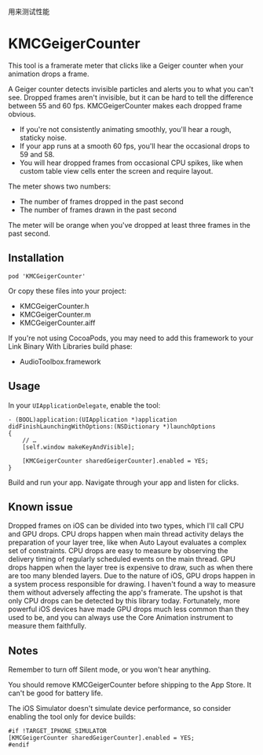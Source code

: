 
用来测试性能



# KMCGeigerCounter

This tool is a framerate meter that clicks like a Geiger counter when your animation drops a frame.

A Geiger counter detects invisible particles and alerts you to what you can't see. Dropped frames aren't invisible, but it can be hard to tell the difference between 55 and 60 fps. KMCGeigerCounter makes each dropped frame obvious.

- If you're not consistently animating smoothly, you'll hear a rough, staticky noise.
- If your app runs at a smooth 60 fps, you'll hear the occasional drops to 59 and 58.
- You will hear dropped frames from occasional CPU spikes, like when custom table view cells enter the screen and require layout.

The meter shows two numbers:

- The number of frames dropped in the past second
- The number of frames drawn in the past second

The meter will be orange when you've dropped at least three frames in the past second.

## Installation

`pod 'KMCGeigerCounter'`

Or copy these files into your project:

- KMCGeigerCounter.h
- KMCGeigerCounter.m
- KMCGeigerCounter.aiff

If you're not using CocoaPods, you may need to add this framework to your Link Binary With Libraries build phase:

- AudioToolbox.framework

## Usage

In your `UIApplicationDelegate`, enable the tool:

```objc
- (BOOL)application:(UIApplication *)application didFinishLaunchingWithOptions:(NSDictionary *)launchOptions
{
    // …
    [self.window makeKeyAndVisible];

    [KMCGeigerCounter sharedGeigerCounter].enabled = YES;
}
```

Build and run your app. Navigate through your app and listen for clicks.

## Known issue

Dropped frames on iOS can be divided into two types, which I'll call CPU and GPU drops. CPU drops happen when main thread activity delays the preparation of your layer tree, like when Auto Layout evaluates a complex set of constraints. CPU drops are easy to measure by observing the delivery timing of regularly scheduled events on the main thread. GPU drops happen when the layer tree is expensive to draw, such as when there are too many blended layers. Due to the nature of iOS, GPU drops happen in a system process responsible for drawing. I haven't found a way to measure them without adversely affecting the app's framerate. The upshot is that only CPU drops can be detected by this library today. Fortunately, more powerful iOS devices have made GPU drops much less common than they used to be, and you can always use the Core Animation instrument to measure them faithfully.

## Notes

Remember to turn off Silent mode, or you won't hear anything. 

You should remove KMCGeigerCounter before shipping to the App Store. It can't be good for battery life.

The iOS Simulator doesn't simulate device performance, so consider enabling the tool only for device builds:

```objc
#if !TARGET_IPHONE_SIMULATOR
[KMCGeigerCounter sharedGeigerCounter].enabled = YES;
#endif
```
